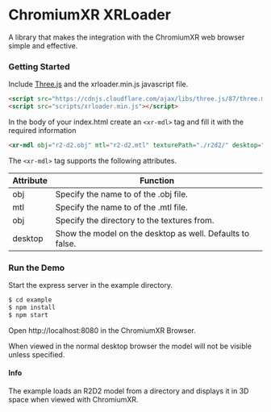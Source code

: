 # ChromiumXR XRLoader
A library that makes the integration with the ChromiumXR web browser simple and effective.

### Getting Started
Include [Three.js](https://threejs.org/) and the xrloader.min.js
javascript file.

```html
<script src="https://cdnjs.cloudflare.com/ajax/libs/three.js/87/three.min.js"></script>
<script src="scripts/xrloader.min.js"></script>
```

In the body of your index.html create an `<xr-mdl>` tag and fill it with the required
information

```html
<xr-mdl obj="r2-d2.obj" mtl="r2-d2.mtl" texturePath="./r2d2/" desktop="true"></xr-mdl>
```

The `<xr-mdl>` tag supports the following attributes.

| Attribute        | Function           |
| ------ |-------------|
| obj | Specify the name to of the .obj file. |
| mtl | Specify the name to of the .mtl file. |
| obj | Specify the directory to the textures from. |
| desktop | Show the model on the desktop as well. Defaults to false. |

### Run the Demo
Start the express server in the example directory.
```bash
$ cd example
$ npm install
$ npm start
```

Open http://localhost:8080 in the ChromiumXR Browser.

When viewed in the normal desktop browser the model will not be visible unless specified.

#### Info
The example loads an R2D2 model from a directory and displays it in 3D space
when viewed with ChromiumXR.

